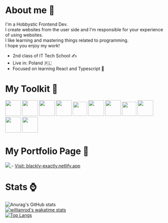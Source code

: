 # About me 👤

I'm a Hobbystic Frontend Dev.<br/>
I create websites from the user side and I'm responsible for your experience of using websites.<br/>
I like learning and mastering things related to programming.<br/>
I hope you enjoy my work!<br/>

- 2nd class of IT Tech School ✍
- Live in: Poland 🇵🇱
- Focused on learning React and Typescript 👀

# My Toolkit 🔨
<p align="left">
<img src="https://upload.wikimedia.org/wikipedia/commons/thumb/9/9a/Visual_Studio_Code_1.35_icon.svg/1024px-Visual_Studio_Code_1.35_icon.svg.png" width="50"/>
<img src="https://upload.wikimedia.org/wikipedia/commons/thumb/a/a7/React-icon.svg/1280px-React-icon.svg.png" width="50"/>
<img src="https://miro.medium.com/max/816/1*TpbxEQy4ckB-g31PwUQPlg.png" width="50"/>
<img src="https://upload.wikimedia.org/wikipedia/commons/thumb/3/38/HTML5_Badge.svg/600px-HTML5_Badge.svg.png" width="50"/>
<img src="https://upload.wikimedia.org/wikipedia/commons/thumb/d/d5/CSS3_logo_and_wordmark.svg/1200px-CSS3_logo_and_wordmark.svg.png" width="45"/>
<img src="https://www.styled-components.com/atom.png" width="50"/>
<img src="https://decodenatura.com/static/fb8aa1bb70c9925ce1ae22dc2711b343/nextjs-logo.png" width="50"/>
<img src="https://codingthesmartway.com/wp-content/uploads/2019/02/gatsby-logo.png" width="45"/>
<img src="https://upload.wikimedia.org/wikipedia/commons/thumb/9/96/Sass_Logo_Color.svg/1200px-Sass_Logo_Color.svg.png" width="50"/>
<img src="https://github.githubassets.com/images/modules/logos_page/GitHub-Mark.png" width="50"/>
<img src="https://upload.wikimedia.org/wikipedia/commons/thumb/d/db/Npm-logo.svg/800px-Npm-logo.svg.png" width="50"/>
</p>

# My Portfolio Page 📄
<a href="https://blackly-exactly.netlify.app">
 <img src="https://i.imgur.com/IbvdAxz.png"/>
</a>
- <a href="https://blackly-exactly.netlify.app">Visit: blackly-exactly.netlify.app</a>

# Stats ⌚

![Anurag's GitHub stats](https://github-readme-stats.vercel.app/api?username=BlacKlyExactly&show_icons=true&theme=synthwave)
<br/>
[![willianrod's wakatime stats](https://github-readme-stats.vercel.app/api/wakatime?username=BlacKlyExactly&theme=synthwave)](https://github.com/anuraghazra/github-readme-stats)
<br/>
[![Top Langs](https://github-readme-stats.vercel.app/api/top-langs/?username=BlacKlyExactly&theme=synthwave)](https://github.com/anuraghazra/github-readme-stats)


